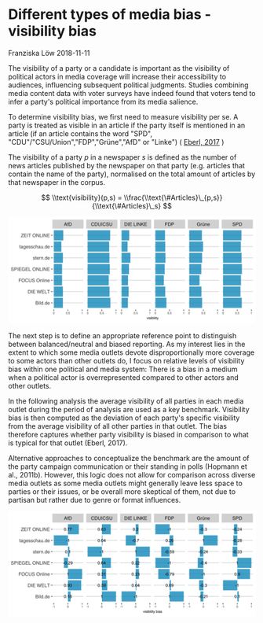 Different types of media bias - visibility bias
================
Franziska Löw
2018-11-11

The visibility of a party or a candidate is important as the visibility of political actors in media coverage will increase their accessibility to audiences, influencing subsequent political judgments. Studies combining media content data with voter surveys have indeed found that voters tend to infer a party's political importance from its media salience.

To determine visibility bias, we first need to measure visibility per se. A party is treated as visible in an article if the party itself is mentioned in an article (if an article contains the word "SPD", "CDU"/"CSU/Union","FDP","Grüne","AfD" or "Linke") ( [Eberl, 2017](https://journals.sagepub.com/doi/abs/10.1177/0093650215614364) )

The visibility of a party *p* in a newspaper *s* is defined as the number of news articles published by the newspaper on that party (e.g. articles that contain the name of the party), normalised on the total amount of articles by that newspaper in the corpus.

$$
\\text{visibility}(p,s) = \\frac{\\text{\#Articles}\_{p,s}}{\\text{\#Articles}\_s}
$$

![](../figs/visibility.png)

The next step is to define an appropriate reference point to distinguish between balanced/neutral and biased reporting. As my interest lies in the extent to which some media outlets devote disproportionally more coverage to some actors than other outlets do, I focus on relative levels of visibility bias within one political and media system: There is a bias in a medium when a political actor is overrepresented compared to other actors and other outlets.

In the following analysis the average visibility of all parties in each media outlet during the period of analysis are used as a key benchmark. Visibility bias is then computed as the deviation of each party's specific visibility from the average visibility of all other parties in that outlet. The bias therefore captures whether party visibility is biased in comparison to what is typical for that outlet (Eberl, 2017).

Alternative approaches to conceptualize the benchmark are the amount of the party campaign communication or their standing in polls (Hopmann et al., 2011b). However, this logic does not allow for comparison across diverse media outlets as some media outlets might generally leave less space to parties or their issues, or be overall more skeptical of them, not due to partisan but rather due to genre or format influences.

![](../figs/visibility_bias.png)
